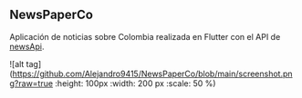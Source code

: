 ## NewsPaperCo


Aplicación de noticias sobre Colombia realizada en Flutter con el API de [newsApi](https://newsapi.org/ "newsApi").

![alt tag](https://github.com/Alejandro9415/NewsPaperCo/blob/main/screenshot.png?raw=true :height: 100px :width: 200 px :scale: 50 %)
